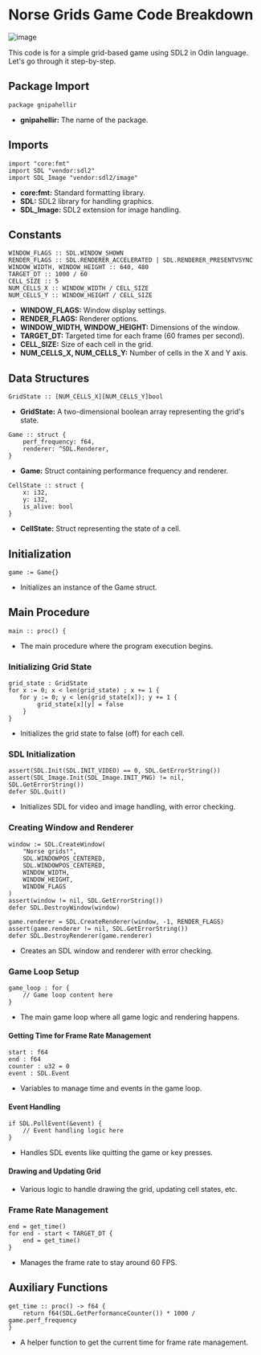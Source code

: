 # Norse Grids Game Code Breakdown
![image](https://github.com/glennwiz/NorseGridsOfGnipahellir/assets/195927/7940b2de-0b9d-4707-a1d6-dfa36008548b)

This code is for a simple grid-based game using SDL2 in Odin language. Let's go through it step-by-step.

## Package Import

```odin
package gnipahellir
```

- **gnipahellir:** The name of the package.

## Imports

```odin
import "core:fmt"
import SDL "vendor:sdl2"
import SDL_Image "vendor:sdl2/image"
```

- **core:fmt:** Standard formatting library.
- **SDL:** SDL2 library for handling graphics.
- **SDL_Image:** SDL2 extension for image handling.

## Constants

```odin
WINDOW_FLAGS :: SDL.WINDOW_SHOWN
RENDER_FLAGS :: SDL.RENDERER_ACCELERATED | SDL.RENDERER_PRESENTVSYNC
WINDOW_WIDTH, WINDOW_HEIGHT :: 640, 480
TARGET_DT :: 1000 / 60
CELL_SIZE :: 5
NUM_CELLS_X :: WINDOW_WIDTH / CELL_SIZE
NUM_CELLS_Y :: WINDOW_HEIGHT / CELL_SIZE
```

- **WINDOW_FLAGS:** Window display settings.
- **RENDER_FLAGS:** Renderer options.
- **WINDOW_WIDTH, WINDOW_HEIGHT:** Dimensions of the window.
- **TARGET_DT:** Targeted time for each frame (60 frames per second).
- **CELL_SIZE:** Size of each cell in the grid.
- **NUM_CELLS_X, NUM_CELLS_Y:** Number of cells in the X and Y axis.

## Data Structures

```odin
GridState :: [NUM_CELLS_X][NUM_CELLS_Y]bool
```

- **GridState:** A two-dimensional boolean array representing the grid's state.

```odin
Game :: struct {
    perf_frequency: f64,
    renderer: ^SDL.Renderer,
}
```

- **Game:** Struct containing performance frequency and renderer.

```odin
CellState :: struct {
    x: i32,
    y: i32,
    is_alive: bool
}
```

- **CellState:** Struct representing the state of a cell.

## Initialization

```odin
game := Game{}
```

- Initializes an instance of the Game struct.

## Main Procedure

```odin
main :: proc() {
```

- The main procedure where the program execution begins.

### Initializing Grid State

```odin
grid_state : GridState 
for x := 0; x < len(grid_state) ; x += 1 {
   for y := 0; y < len(grid_state[x]); y += 1 {        
        grid_state[x][y] = false
    }
}
```

- Initializes the grid state to false (off) for each cell.

### SDL Initialization

```odin
assert(SDL.Init(SDL.INIT_VIDEO) == 0, SDL.GetErrorString())
assert(SDL_Image.Init(SDL_Image.INIT_PNG) != nil, SDL.GetErrorString())
defer SDL.Quit()
```

- Initializes SDL for video and image handling, with error checking.

### Creating Window and Renderer

```odin
window := SDL.CreateWindow(
    "Norse grids!",
    SDL.WINDOWPOS_CENTERED,
    SDL.WINDOWPOS_CENTERED,
    WINDOW_WIDTH,
    WINDOW_HEIGHT,
    WINDOW_FLAGS
)
assert(window != nil, SDL.GetErrorString())
defer SDL.DestroyWindow(window)

game.renderer = SDL.CreateRenderer(window, -1, RENDER_FLAGS)
assert(game.renderer != nil, SDL.GetErrorString())
defer SDL.DestroyRenderer(game.renderer)
```

- Creates an SDL window and renderer with error checking.

### Game Loop Setup

```odin
game_loop : for {
    // Game loop content here
}
```

- The main game loop where all game logic and rendering happens.

#### Getting Time for Frame Rate Management

```odin
start : f64
end : f64
counter : u32 = 0
event : SDL.Event
```

- Variables to manage time and events in the game loop.

#### Event Handling

```odin
if SDL.PollEvent(&event) {
    // Event handling logic here
}
```

- Handles SDL events like quitting the game or key presses.

#### Drawing and Updating Grid

- Various logic to handle drawing the grid, updating cell states, etc.

### Frame Rate Management

```odin
end = get_time()
for end - start < TARGET_DT {
    end = get_time()
}
```

- Manages the frame rate to stay around 60 FPS.

## Auxiliary Functions

```odin
get_time :: proc() -> f64 {
    return f64(SDL.GetPerformanceCounter()) * 1000 / game.perf_frequency
}
```

- A helper function to get the current time for frame rate management.
